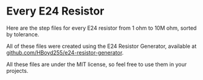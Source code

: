 # Every E24 Resistor

Here are the step files for every E24 resistor from 1 ohm to 10M ohm, sorted by
tolerance.

All of these files were created using the E24 Resistor Generator, available at
[github.com/HBoyd255/e24-resistor-generator](https://github.com/HBoyd255/e24-resistor-generator).

All these files are under the MIT license, so feel free to use them in your
projects.
